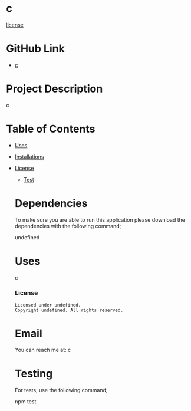 # c


   [license](https://img.shields.io/badge/license-undefined-red.svg)


   # GitHub Link


   * [c](https://github.com/c/)


   # Project Description


   c


   # Table of Contents


   * [Uses](#usageContent)


   * [Installations](#dependenciesPackages)


   
* [License](#license)



    * [Test](#testingContent)


    # Dependencies


    To make sure you are able to run this application please download the dependencies with the following command;

    
    undefined
    

    # Uses


    c



    ### License 
      Licensed under undefined.
      Copyright undefined. All rights reserved.
      


    # Email


    You can reach me at: c



    # Testing


    For tests, use the following command;

    
    npm test
    
    
